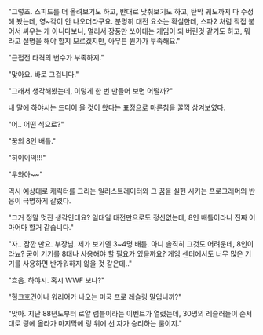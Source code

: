 "그렇죠. 스피드를 더 올려보기도 하고, 반대로 낮춰보기도 하고, 탄막 궤도까지 다 수정해 봤는데, 영~각이 안 나오더라구요. 분명히 대전 요소는 확실한데, 스파2 처럼 직접 붙어서 싸우는 게 아니다보니, 멀리서 장풍만 쏘아대는 게임이 되 버린것 같기도 하고, 뭐라고 설명을 해야 할지 모르겠지만, 아무튼 뭔가가 부족해요." 

"근접전 타격의 변수가 부족하지." 

"맞아요. 바로 그겁니다." 

"그래서 생각해봤는데, 이렇게 한 번 만들어 보면 어떨까?" 

내 말에 하야시는 드디어 올 것이 왔다는 표정으로 마른침을 꿀꺽 삼켜보였다.

"어.. 어떤 식으로?" 

"꿈의 8인 배틀." 

"히이이익!!!" 

"우와아~~" 

역시 예상대로 캐릭터를 그리는 일러스트레이터와 그 꿈을 실현 시키는 프로그래머의 반응이 극명하게 갈렸다.

"그거 정말 멋진 생각인데요? 일대일 대전만으로도 정신없는데, 8인 배틀이라니 진짜 어마어마 할거 같습니다." 

"자.. 잠깐 만요. 부장님. 제가 보기엔 3~4명 배틀. 아니 솔직히 그것도 어려운데, 8인이라뇨? 굳이 기기를 8대나 사용해야 할 필요가 있을까요? 게임 센터에서도 너무 많은 기기를 사용하면 반가워하지 않을 것 같은데.." 

"흐음. 하야시. 혹시 WWF 보나?" 

"헐크호건이나 워리어가 나오는 미국 프로 레슬링 말입니까?" 

"맞아. 지난 88년도부터 로얄 럼블이라는 이벤트가 열렸는데, 30명의 레슬러들이 순서대로 링에 올라가 마지막에 링 위에 선 자가 승리하는 룰이지." 